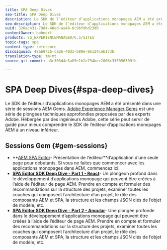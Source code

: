 ```yaml
---
title: SPA Deep Dives
seo-title: SPA Deep Dives
description: Le SDK de l’éditeur d’applications monopages AEM a été présenté dans une série de sessions AEM Gems. Hébergée par des ingénieurs Adobe, cette série peut servir de guide pour mieux comprendre le SDK de l’éditeur d’applications monopages AEM à un niveau inférieur, hébergée par des ingénieurs Adobe.
seo-description: Le SDK de l’éditeur d’applications monopages AEM a été présenté dans une série de sessions AEM Gems. Hébergée par des ingénieurs Adobe, cette série peut servir de guide pour mieux comprendre le SDK de l’éditeur d’applications monopages AEM à un niveau inférieur, hébergée par des ingénieurs Adobe.
uuid: 326ac431-79d4-48ed-aa48-0c9bfdbd23d0
contentOwner: bohnert
products: SG_EXPERIENCEMANAGER/6.5/SITES
topic-tags: spa
content-type: reference
discoiquuid: 48ab972b-ca26-40d1-b89e-86124ceb173b
translation-type: tm+mt
source-git-commit: a3c303d4e3a85e1b2e794bec2006c335056309fb

---
```



# SPA Deep Dives{#spa-deep-dives}

Le SDK de l’éditeur d’applications monopages AEM a été présenté dans une série de sessions AEM Gems. [Adobe Experience Manager Gems](https://helpx.adobe.com/experience-manager/kt/eseminars/gems/aem-index.html) est une série de plongées techniques approfondies proposées par des experts Adobe. Hébergée par des ingénieurs Adobe, cette série peut servir de guide pour mieux comprendre le SDK de l’éditeur d’applications monopages AEM à un niveau inférieur.

## Sessions Gem {#gem-sessions}

* **[AEM SPA Editor](https://helpx.adobe.com/experience-manager/kt/eseminars/gems/aem-spa-editor.html)- Présentation de l’éditeur[](https://helpx.adobe.com/experience-manager/kt/eseminars/gems/aem-spa-editor.html)**d’application d’une seule page pour débutants. Si vous ne faites que commencer avec les applications monopages dans AEM, commencez ici.
* **[SPA Editor SDK Deep Dive - Part 1 - React](https://helpx.adobe.com/experience-manager/kt/eseminars/gems/SPA-Editor-SDK-Deep-Dive-React.html)**- Un plongeon profond dans le développement d’applications monopage qui peuvent être créées à l’aide de l’éditeur de page AEM. Prendre en compte et formuler des recommandations sur la structure des projets, examiner toutes les couches qui composent l’architecture d’un projet, le rôle des composants AEM et SPA, la structure et les champs JSON clés de l’objet de modèle, etc.
* **[SPA Editor SDK Deep Dive - Part 2 - Angular](https://helpx.adobe.com/experience-manager/kt/eseminars/gems/SPA-Editor-SDK-Deep-Dive-Angular.html)**- Une plongée profonde dans le développement d’applications monopage qui peuvent être créées à l’aide de l’éditeur de page AEM. Prendre en compte et formuler des recommandations sur la structure des projets, examiner toutes les couches qui composent l’architecture d’un projet, le rôle des composants AEM et SPA, la structure et les champs JSON clés de l’objet de modèle, etc.

